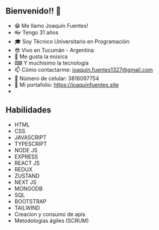 ## Bienvenido!! 👋
- 😁 Me llamo Joaquín Fuentes! 
- 👓 Tengo 31 años
- 🎓 Soy Técnico Universitario en Programación
- 😎 Vivo en Tucumán - Argentina
- 🎸 Me gusta la música
- ⌨ Y muchisimo la tecnología
- 📫 Cómo contactarme: joaquin.fuentes1327@gmail.com
- 📱  Número de celular: 3816097754
- 💼 Mi portafolio: https://joaquinfuentes.site
- 
## Habilidades
- HTML
- CSS
- JAVASCRIPT
- TYPESCRIPT
- NODE JS
- EXPRESS
- REACT JS
- REDUX
- ZUSTAND
- NEXT JS
- MONGODB
- SQL
- BOOTSTRAP
- TAILWIND
- Creacion y consumo de apis
- Metodologías ágiles (SCRUM)
